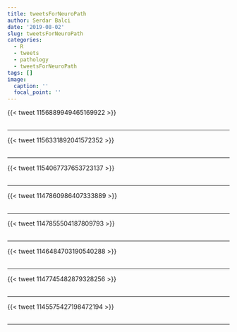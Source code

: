 ```yaml
---
title: tweetsForNeuroPath
author: Serdar Balci
date: '2019-08-02'
slug: tweetsForNeuroPath
categories:
  - R
  - tweets
  - pathology
  - tweetsForNeuroPath
tags: []
image:
  caption: ''
  focal_point: ''
---
```



{{< tweet 1156889949465169922 >}}
<br>
<br>
<hr>
{{< tweet 1156331892041572352 >}}
<br>
<br>
<hr>
{{< tweet 1154067737653723137 >}}
<br>
<br>
<hr>
{{< tweet 1147860986407333889 >}}
<br>
<br>
<hr>
{{< tweet 1147855504187809793 >}}
<br>
<br>
<hr>
{{< tweet 1146484703190540288 >}}
<br>
<br>
<hr>
{{< tweet 1147745482879328256 >}}
<br>
<br>
<hr>
{{< tweet 1145575427198472194 >}}
<br>
<br>
<hr>
